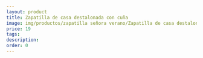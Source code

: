 ```yaml
---
layout: product
title: Zapatilla de casa destalonada con cuña
image: img/productos/zapatilla señora verano/Zapatilla de casa destalonada con cuña=19.webp
price: 19
tags: 
description: 
order: 0
---
```

